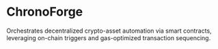 # ChronoForge
Orchestrates decentralized crypto-asset automation via smart contracts, leveraging on-chain triggers and gas-optimized transaction sequencing.
